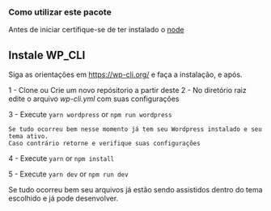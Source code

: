 ### Como utilizar este pacote

Antes de iniciar certifique-se de ter instalado o [node](https://nodejs.org/en/)

## Instale WP_CLI

Siga as orientações em https://wp-cli.org/ e faça a instalação, e após.

1 - Clone ou Crie um novo repósitorio a partir deste
2 - No diretório raiz edite o arquivo _wp-cli.yml_ com suas configurações

3 - Execute `yarn wordpress` or `npm run wordpress`

    Se tudo ocorreu bem nesse momento já tem seu Wordpress instalado e seu tema ativo.
    Caso contrário retorne e verifique suas configurações

4 - Execute `yarn` or `npm install`

5 - Execute `yarn dev` or `npm run dev`

Se tudo ocorreu bem seu arquivos já estão sendo assistidos dentro do tema escolhido e já pode desenvolver.
